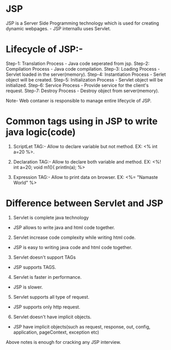 JSP
==========
JSP is a Server Side Programming technology which is used for creating dynamic webpages.
    - JSP internallu uses Servlet.

Lifecycle of JSP:-
======================
Step-1: Translation Process           - Java code seperated from jsp.
Step-2: Compilation Process           - Java code compilation.
Step-3: Loading Process               - Servlet loaded in the server(memory).
Step-4: Instantiation Process         - Serlet object will be created.
Step-5: Initialization Process        - Servlet object will be initialized.
Step-6: Service Process               - Provide service for the client's request.
Step-7: Destroy Process               - Destroy object from server(memory).

Note- Web contaner is responsible to manage entire lifecycle of JSP.

Common tags using in JSP to write java logic(code)
======================================================
1) ScriptLet TAG:- Allow to declare variable but not method.
  EX: <% int a=20 %>.

3) Declaration TAG:- Allow to declare both variable and method.
   EX: <%!
             int a=20;
             void m1(){
                 println(a);
        %>
   
3) Expression TAG:- Allow to print data on browser.
   EX: <%= "Namaste World" %>


Difference between Servlet and JSP
====================================
1) Servlet is complete java technology
- JSP allows to write java and html code together.
2) Servlet increase code complexity while writing html code.
 - JSP is easy to writing java code and html code together.
3) Servlet doesn't support TAGs
 - JSP supports TAGS.
4) Servlet is faster in performance.
- JSP is slower.
5) Servlet supports all type of request.
  - JSP supports only http request.
6) Servlet doesn't have implicit objects.
 - JSP have implicit objects(such as request, response, out, config, application, pageContext, exception etc)


Above notes is enough for cracking any JSP interview.

   
